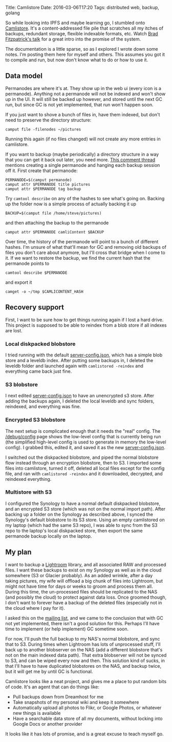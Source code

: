 Title: Camlistore
Date: 2016-03-06T17:20
Tags: distributed web, backup, golang

So while looking into IPFS and maybe learning go, I stumbled onto [Camlistore][camlistore]. It's a content-addressed file pile that scratches all my itches of backups, redundant storage, flexible indexable formats, etc. Watch [Brad Fitzpatrick's talk][camlistore-talk] for a great intro into the promise of the system.

The documentation is a little sparse, so as I explored I wrote down some notes. I'm posting them here for myself and others. This assumes you got it to compile and run, but now don't know what to do or how to use it.

## Data model

Permanodes are where it's at. They show up in the web ui (every icon is a permanode). Anything not a permanode will not be indexed and won't show up in the UI. It will still be backed up however, and stored until the next GC run, but since GC is not yet implemented, that run won't happen soon.

If you just want to shove a bunch of files in, have them indexed, but don't need to preserve the directory structure:

    camput file -filenodes ~/pictures

Running this again (if no files changed) will not create any more entries in camlistore.

If you want to backup (maybe periodically) a directory structure in a way that you can get it back out later, you need more. [This comment thread][backup-thread] mentions creating a single permanode and hanging each backup session off it. First create that permanode:

    PERMANODE=$(camput permanode)
    camput attr $PERMANODE title pictures
    camput attr $PERMANODE tag backup

Try `camtool describe` on any of the hashes to see what's going on. Backing up the folder now is a simple process of actually backing it up

    BACKUP=$(camput file /home/steve/pictures)

and then attaching the backup to the permanode

    camput attr $PERMANODE camliContent $BACKUP

Over time, the history of the permanode will point to a bunch of different hashes. I'm unsure of what that'll mean for GC and removing old backups of files you don't care about anymore, but I'll cross that bridge when I come to it. If we want to restore the backup, we find the current hash that the permanode points to

    camtool describe $PERMANODE

and export it

    camget -o ~/tmp $CAMLICONTENT_HASH

## Recovery support

First, I want to be sure how to get things running again if I lost a hard drive. This project is supposed to be able to reindex from a blob store if all indexes are lost.

### Local diskpacked blobstore
I tried running with the default [server-config.json]({filename}images/2016/2016-03-06/local-diskpacked.json), which has a simple blob store and a leveldb index. After putting some backups in, I deleted the leveldb folder and launched again with `camlistored -reindex` and everything came back just fine.

### S3 blobstore
I next edited [server-config.json]({filename}images/2016/2016-03-06/s3.json) to have an unencrypted s3 store. After adding the backups again, I deleted the local leveldb and sync folders, reindexed, and everything was fine.

### Encrypted S3 blobstore
The next setup is complicated enough that it needs the "real" config. The [/debug/config][local-config] page shows the low-level config that is currently being run (the simplified high-level config is used to generate in memory the low-level config). I grabbed this, edited it, and saved it as the new [server-config.json]({filename}images/2016/2016-03-06/encrypted-s3.json).

I switched out the diskpacked blobstore, and piped the normal blobstore flow instead through an encryption blobstore, then to S3. I imported some files into camlistore, turned it off, deleted all local files except for the config file, and ran with `camlistored -reindex` and it downloaded, decrypted, and reindexed everything.

### Multistore with S3
I configured the Synology to have a normal default diskpacked blobstore, and an encrypted S3 store (which was not on the normal import path). After backing up a folder on the Synology as described above, I synced the Synology's default blobstore to its S3 store. Using an empty camlistored on my laptop (which had the same S3 repo), I was able to sync from the S3 repo to the laptop's local diskpacked store, then export the same permanode backup locally on the laptop.

## My plan

I want to backup a [Lightroom][lightroom] library, and all associated RAW and processed files. I want these backups to exist on my Synology as well as in the cloud somewhere (S3 or Glacier probably). As an added wrinkle, after a day taking pictures, my wife will offload a big chunk of files into Lightroom, but might not have time for days or weeks to groom and process them all. During this time, the un-processed files should be replicated to the NAS (and possibly the cloud) to protect against data loss. Once groomed though, I don't want to forever have a backup of the deleted files (especially not in the cloud where I pay for it).

I asked this on the [mailing list][mailing-list-backup-question], and we came to the conclusion that with GC not yet implemented, there isn't a good solution for this. Perhaps I'll have time to implement (or help implement) GC sometime soon.

For now, I'll push the full backup to my NAS's normal blobstore, and sync that to S3. During times when Lightroom has lots of unprocessed stuff, I'll back up to another blobserver on the NAS (add a different blobstore that's not on the main indexed data path). That extra blobserver will not be synced to S3, and can be wiped every now and then. This solution kind of sucks, in that I'll have to have duplicated blobstores on the NAS, and backup twice, but it will get me by until GC is functional.

Camlistore looks like a neat project, and gives me a place to put random bits of code. It's an agent that can do things like:

* Pull backups down from Dreamhost for me
* Take snapshots of my personal wiki and keep it somewhere
* Automatically upload all photos to Flikr, or Google Photos, or whatever new things is available
* Have a searchable data store of all my documents, without locking into Google Docs or another provider

It looks like it has lots of promise, and is a great excuse to teach myself go.

[camlistore]: https://camlistore.org/
[camlistore-talk]: https://www.youtube.com/watch?v=kBCQq5hfsug
[backup-thread]: https://groups.google.com/forum/#!searchin/camlistore/backup/camlistore/4Ig2tug9V5s/50L6OKglJqIJ
[local-config]: http://localhost:3179/debug/config
[lightroom]: http://www.adobe.com/Lightroom
[mailing-list-backup-question]: https://groups.google.com/forum/#!topic/camlistore/8RpiSScukDc
